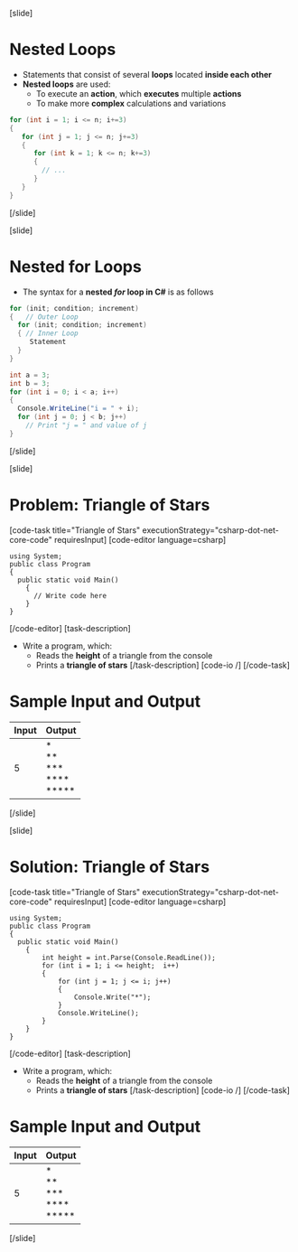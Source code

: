 [slide]
# Nested Loops
- Statements that consist of several **loops** located **inside each other**
- **Nested loops** are used:
    - To execute an **action**, which **executes** multiple **actions**
    - To make more **complex** calculations and variations

```csharp
for (int i = 1; i <= n; i+=3) 
{
   for (int j = 1; j <= n; j+=3)
   {
      for (int k = 1; k <= n; k+=3)
      {
        // ...
      }
   }
}
```
[/slide]

[slide]
# Nested for Loops
- The syntax for a **nested ***for*** loop in C#** is as follows
```csharp
for (init; condition; increment) 
{   // Outer Loop 
  for (init; condition; increment) 
  { // Inner Loop
     Statement
  }
}
```
```csharp
int a = 3;
int b = 3;
for (int i = 0; i < a; i++) 
{
  Console.WriteLine("i = " + i);
  for (int j = 0; j < b; j++) 
    // Print "j = " and value of j
}
```
[/slide]

[slide]
# Problem: Triangle of Stars
[code-task title="Triangle of Stars" executionStrategy="csharp-dot-net-core-code" requiresInput]
[code-editor language=csharp]
```
using System;
public class Program
{
  public static void Main()
    {
      // Write code here
    }
}
```
[/code-editor]
[task-description]
- Write a program, which:
    - Reads the **height** of a triangle from the console
    - Prints a **triangle of stars**
[/task-description]
[code-io /]
[/code-task]
# Sample Input and Output
|Input|Output|
|-----|------|
|5|\*<br>\*\*<br>\*\*\*<br>\*\*\*\*<br>\*\*\*\*\*|
[/slide]

[slide]
# Solution: Triangle of Stars
[code-task title="Triangle of Stars" executionStrategy="csharp-dot-net-core-code" requiresInput]
[code-editor language=csharp]
```
using System;
public class Program
{
  public static void Main()
    {
        int height = int.Parse(Console.ReadLine());
        for (int i = 1; i <= height;  i++)
        {
            for (int j = 1; j <= i; j++)
            {
                Console.Write("*");
            }
            Console.WriteLine();
        }
    }
}
```
[/code-editor]
[task-description]
- Write a program, which:
    - Reads the **height** of a triangle from the console
    - Prints a **triangle of stars**
[/task-description]
[code-io /]
[/code-task]
# Sample Input and Output
|Input|Output|
|-----|------|
|5|\*<br>\*\*<br>\*\*\*<br>\*\*\*\*<br>\*\*\*\*\*|
[/slide]